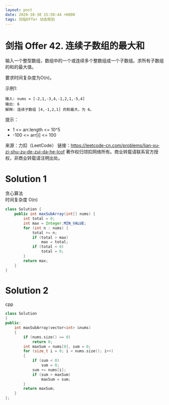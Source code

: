 ```yaml
---
layout: post
date: 2020-10-30 15:50:44 +0800
tags: 剑指Offer 动态规划
---
```


# 剑指 Offer 42. 连续子数组的最大和

输入一个整型数组，数组中的一个或连续多个整数组成一个子数组。求所有子数组的和的最大值。

要求时间复杂度为O(n)。

示例1:
```
输入: nums = [-2,1,-3,4,-1,2,1,-5,4]
输出: 6
解释: 连续子数组 [4,-1,2,1] 的和最大，为 6。
```
提示：
+ 1 <= arr.length <= 10^5
+ -100 <= arr[i] <= 100

来源：力扣（LeetCode）
链接：https://leetcode-cn.com/problems/lian-xu-zi-shu-zu-de-zui-da-he-lcof
著作权归领扣网络所有。商业转载请联系官方授权，非商业转载请注明出处。

# Solution 1
贪心算法  
时间复杂度 O(n)  
``` java
class Solution {
    public int maxSubArray(int[] nums) {
        int total = 0;
        int max = Integer.MIN_VALUE;
        for (int n : nums) {
            total += n;
            if (total > max)
                max = total;
            if (total < 0)
                total = 0;
        }
        return max;
    }
}
```

# Solution 2
cpp  
``` cpp
class Solution
{
public:
    int maxSubArray(vector<int> &nums)
    {
        if (nums.size() == 0)
            return 0;
        int maxSum = nums[0], sum = 0;
        for (size_t i = 0; i < nums.size(); i++)
        {
            if (sum < 0)
                sum = 0;
            sum += nums[i];
            if (sum > maxSum)
                maxSum = sum;
        }
        return maxSum;
    }
};
```